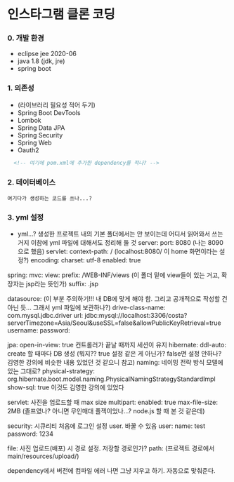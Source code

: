 # 인스타그램 클론 코딩

### 0. 개발 환경
- eclipse jee 2020-06
- java 1.8 (jdk, jre)
- spring boot 

### 1. 의존성
- (라이브러리 필요성 적어 두기)
- Spring Boot DevTools
- Lombok
- Spring Data JPA
- Spring Security
- Spring Web
- Oauth2


```xml
  <!-- 여기에 pom.xml에 추가한 dependency를 적나? -->
```

### 2. 데이터베이스
```mysql
여기다가 생성하는 코드를 쓰나...?
```

### 3. yml 설정
- yml...? 생성한 프로젝트 내의 기본 폴더에서는 안 보이는데 어디서 읽어와서 쓰는 거지 이참에 yml 파일에 대해서도 정리해 둘 것 
server:
  port: 8080 (나는 8090으로 했음)
  servlet:
    context-path: / (localhost:8080/ 이 home 화면이라는 설정?)
    encoding:
      charset: utf-8
      enabled: true

spring:
  mvc:
    view:
      prefix: /WEB-INF/views (이 폴더 밑에 view들이 있는 거고, 확장자는 jsp라는 뜻인가)
      suffix: .jsp
    
  datasource:
    (이 부분 주의하기!!! 내 DB에 맞게 해야 함. 그리고 공개적으로 작성할 건 아닌 듯... 그래서 yml 파일에 보관하나?)
    drive-class-name: com.mysql.jdbc.driver
    url: jdbc:mysql://localhost:3306/costa?serverTimezone=Asia/Seoul&useSSL=false&allowPublicKeyRetrieval=true
    username:
    password:
  
  jpa:
    open-in-view: true 컨트롤러가 끝날 때까지 세션이 유지
    hibernate:
      ddl-auto: create 할 때마다 DB 생성 (뭐지?? true 설정 같은 게 아닌가? false면 설정 안하나? 김영한 강의에 비슷한 내용 있었던 것 같으니 참고)
      naming: 네이밍 전략 방식 모델에 있는 그대로?
        physical-strategy: org.hibernate.boot.model.naming.PhysicalNamingStrategyStandardImpl
      show-sql: true 이것도 김영한 강의에 있었다
      
  servlet: 사진을 업로드할 때 max size
    multipart:
      enabled: true
      max-file-size: 2MB (졸프였나? 아니면 무인매대 플젝이었나...? node.js 할 때 본 것 같은데)
  
  security: 시큐리티 처음에 로그인 설정 user. 바꿀 수 있음
    user:
      name: test
      password: 1234
      
  file: 사진 업로드(배포) 시 경로 설정. 저장할 경로인가? 
    path: (프로젝트 경로에서 main/resources/upload/)
    
  dependency에서 버전에 컴파일 에러 나면 그냥 지우고 하기. 자동으로 맞춰준다.
        




     

